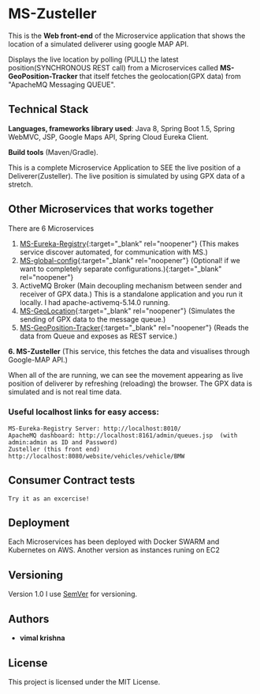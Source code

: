 # MS-Zusteller
This is the **Web front-end** of the Microservice application that shows the location of a simulated deliverer using google MAP API.

Displays the live location by polling (PULL) the latest position(SYNCHRONOUS REST call) from a Microservices called **MS-GeoPosition-Tracker** that itself fetches 
the geolocation(GPX data) from "ApacheMQ Messaging QUEUE".

## Technical Stack
 **Languages, frameworks library used**: Java 8, Spring Boot 1.5, Spring WebMVC, JSP, Google Maps API, Spring Cloud Eureka Client.

 **Build tools** (Maven/Gradle).

This is a complete Microservice Application to SEE the live position of a Deliverer(Zusteller). The live position is simulated by using GPX data of a stretch.


## Other Microservices that works together
There are 6 Microservices
1. [MS-Eureka-Registry](https://github.com/vimalkrishna/MS-Eureka-Registry){:target="_blank" rel="noopener"}  (This makes service discover automated, for communication with MS.)
2. [MS-global-config](https://github.com/vimalkrishna/MS-global-config){:target="_blank" rel="noopener"} (Optional! if we want to completely separate configurations.){:target="_blank" rel="noopener"}
3. ActiveMQ Broker (Main decoupling mechanism between sender and receiver of GPX data.) This is a standalone application and you run it locally. I had apache-activemq-5.14.0 running.
4. [MS-GeoLocation](https://github.com/vimalkrishna/MS-GeoLocation){:target="_blank" rel="noopener"} (Simulates the sending of GPX data to the message queue.)
5. [MS-GeoPosition-Tracker](https://github.com/vimalkrishna/MS-GeoPosition-Tracker){:target="_blank" rel="noopener"} (Reads the data from Queue and exposes as REST service.)

**6. MS-Zusteller** (This service, this fetches the data and visualises through Google-MAP API.)

When all of the are running, we can see the movement appearing as live position of deliverer by refreshing (reloading) the browser. The GPX data is simulated and is not real time data.

### Useful localhost links for easy access:

```
MS-Eureka-Registry Server: http://localhost:8010/
ApacheMQ dashboard: http://localhost:8161/admin/queues.jsp  (with admin:admin as ID and Password)
Zusteller (this front end) http://localhost:8080/website/vehicles/vehicle/BMW 
```

## Consumer Contract tests
```
Try it as an excercise!
```
## Deployment

Each Microservices has been deployed with Docker SWARM and Kubernetes on AWS.
Another version as instances runing on EC2

## Versioning

Version 1.0
I use [SemVer](http://semver.org/) for versioning. 


## Authors
* **vimal krishna** 

## License
This project is licensed under the MIT License.
